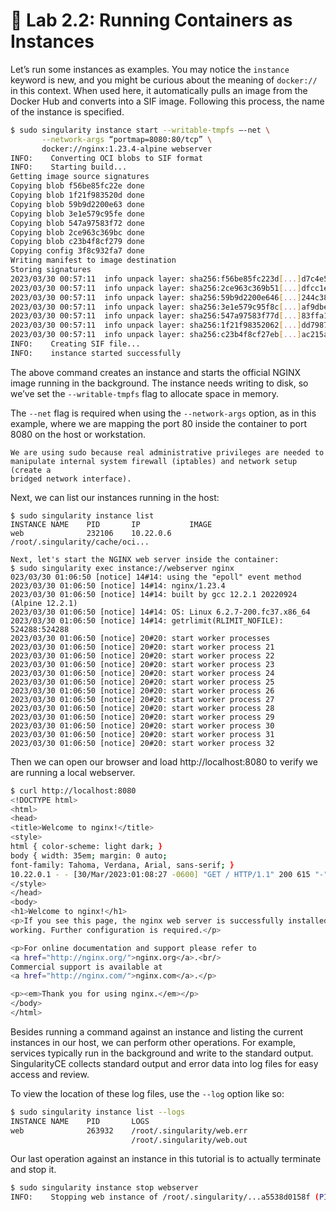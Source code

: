 # 📓 Lab 2.2: Running Containers as Instances

Let’s run some instances as examples. You may notice the `instance` keyword is
new, and you might be curious about the meaning of `docker://` in this context.
When used here, it automatically pulls an image from the Docker Hub and converts
into a SIF image. Following this process, the name of the instance is specified.


```bash
$ sudo singularity instance start --writable-tmpfs –-net \
       --network-args “portmap=8080:80/tcp” \
       docker://nginx:1.23.4-alpine webserver
INFO:    Converting OCI blobs to SIF format
INFO:    Starting build...
Getting image source signatures
Copying blob f56be85fc22e done  
Copying blob 1f21f983520d done  
Copying blob 59b9d2200e63 done  
Copying blob 3e1e579c95fe done  
Copying blob 547a97583f72 done  
Copying blob 2ce963c369bc done  
Copying blob c23b4f8cf279 done  
Copying config 3f8c932fa7 done  
Writing manifest to image destination
Storing signatures
2023/03/30 00:57:11  info unpack layer: sha256:f56be85fc223d[...]d7c4e5add29d7f6
2023/03/30 00:57:11  info unpack layer: sha256:2ce963c369b51[...]dfcc1e286051b5a
2023/03/30 00:57:11  info unpack layer: sha256:59b9d2200e646[...]244c38ebe8d3bee
2023/03/30 00:57:11  info unpack layer: sha256:3e1e579c95f8c[...]af9dbe6219dc649
2023/03/30 00:57:11  info unpack layer: sha256:547a97583f77d[...]83ffa18e0c40fd8
2023/03/30 00:57:11  info unpack layer: sha256:1f21f98352062[...]dd79878071181b5
2023/03/30 00:57:11  info unpack layer: sha256:c23b4f8cf27eb[...]ac215ab5b529aa8
INFO:    Creating SIF file...
INFO:    instance started successfully
```

The above command creates an instance and starts the official NGINX image
running in the background. The instance needs writing to disk, so we’ve set the
`--writable-tmpfs` flag to allocate space in memory.

The `--net` flag is required when using the `--network-args` option, as in this
example, where we are mapping the port 80 inside the container to port 8080 on
the host or workstation.

````{note}
We are using sudo because real administrative privileges are needed to
manipulate internal system firewall (iptables) and network setup (create a
bridged network interface).
````

Next, we can list our instances running in the host:

```
$ sudo singularity instance list
INSTANCE NAME    PID       IP           IMAGE
web              232106    10.22.0.6    /root/.singularity/cache/oci...

Next, let's start the NGINX web server inside the container:
$ sudo singularity exec instance://webserver nginx
023/03/30 01:06:50 [notice] 14#14: using the "epoll" event method
2023/03/30 01:06:50 [notice] 14#14: nginx/1.23.4
2023/03/30 01:06:50 [notice] 14#14: built by gcc 12.2.1 20220924 (Alpine 12.2.1) 
2023/03/30 01:06:50 [notice] 14#14: OS: Linux 6.2.7-200.fc37.x86_64
2023/03/30 01:06:50 [notice] 14#14: getrlimit(RLIMIT_NOFILE): 524288:524288
2023/03/30 01:06:50 [notice] 20#20: start worker processes
2023/03/30 01:06:50 [notice] 20#20: start worker process 21
2023/03/30 01:06:50 [notice] 20#20: start worker process 22
2023/03/30 01:06:50 [notice] 20#20: start worker process 23
2023/03/30 01:06:50 [notice] 20#20: start worker process 24
2023/03/30 01:06:50 [notice] 20#20: start worker process 25
2023/03/30 01:06:50 [notice] 20#20: start worker process 26
2023/03/30 01:06:50 [notice] 20#20: start worker process 27
2023/03/30 01:06:50 [notice] 20#20: start worker process 28
2023/03/30 01:06:50 [notice] 20#20: start worker process 29
2023/03/30 01:06:50 [notice] 20#20: start worker process 30
2023/03/30 01:06:50 [notice] 20#20: start worker process 31
2023/03/30 01:06:50 [notice] 20#20: start worker process 32
```

Then we can open our browser and load http://localhost:8080 to verify we are
running a local webserver.

```bash
$ curl http://localhost:8080
<!DOCTYPE html>
<html>
<head>
<title>Welcome to nginx!</title>
<style>
html { color-scheme: light dark; }
body { width: 35em; margin: 0 auto;
font-family: Tahoma, Verdana, Arial, sans-serif; }
10.22.0.1 - - [30/Mar/2023:01:08:27 -0600] "GET / HTTP/1.1" 200 615 "-" "curl/7.85.0" "-"
</style>
</head>
<body>
<h1>Welcome to nginx!</h1>
<p>If you see this page, the nginx web server is successfully installed and
working. Further configuration is required.</p>

<p>For online documentation and support please refer to
<a href="http://nginx.org/">nginx.org</a>.<br/>
Commercial support is available at
<a href="http://nginx.com/">nginx.com</a>.</p>

<p><em>Thank you for using nginx.</em></p>
</body>
</html>
```

Besides running a command against an instance and listing the current instances
in our host, we can  perform other operations. For example, services typically
run in the background and write to the standard output. SingularityCE collects
standard output and error data into log files for easy access and review.

To view the location of these log files, use the `--log` option like so:

```bash
$ sudo singularity instance list --logs
INSTANCE NAME    PID       LOGS
web              263932    /root/.singularity/web.err
                           /root/.singularity/web.out
```

Our last operation against an instance in this tutorial is to actually terminate
and stop it.

```bash
$ sudo singularity instance stop webserver
INFO:    Stopping web instance of /root/.singularity/...a5538d0158f (PID=232106)
```
